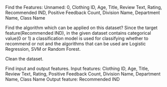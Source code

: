 Find the Features:
Unnamed: 0, Clothing ID, Age, Title, Review Text, Rating, Recommended IND, Positive Feedback Count, Division Name, Department Name, Class Name

Find the algorithm which can be applied on this dataset?
Since the target feature(Recommended IND), in the given dataset contains categorical value(0 or 1) a classification model is used for classifying whether to recommend or not  and the algorithms that can be used are Logistic Regression, SVM or Random Forest. 

Clean the dataset.

Find input and output features.
Input features: Clothing ID, Age, Title, Review Text, Rating, Positive Feedback Count, Division Name, Department Name, Class Name
Output feature: Recommended IND
